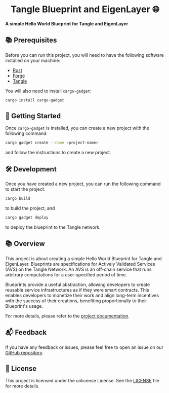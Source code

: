 # <h1 align="center"> Tangle Blueprint and EigenLayer 🌐 </h1>

**A simple Hello World Blueprint for Tangle and EigenLayer**

## 📚 Prerequisites

Before you can run this project, you will need to have the following software installed on your machine:

- [Rust](https://www.rust-lang.org/tools/install)
- [Forge](https://getfoundry.sh)
- [Tangle](https://github.com/webb-tools/tangle?tab=readme-ov-file#-getting-started-)

You will also need to install `cargo-gadget`:

```sh
cargo install cargo-gadget
```

## 🚀 Getting Started

Once `cargo-gadget` is installed, you can create a new project with the following command:

```sh
cargo gadget create --name <project-name>
```

and follow the instructions to create a new project.

## 🛠️ Development

Once you have created a new project, you can run the following command to start the project:

```sh
cargo build
```
to build the project, and

```sh
cargo gadget deploy
```
to deploy the blueprint to the Tangle network.

## 📚 Overview

This project is about creating a simple Hello World Blueprint for Tangle and EigenLayer. Blueprints are specifications for Actively Validated Services (AVS) on the Tangle Network. An AVS is an off-chain service that runs arbitrary computations for a user-specified period of time.

Blueprints provide a useful abstraction, allowing developers to create reusable service infrastructures as if they were smart contracts. This enables developers to monetize their work and align long-term incentives with the success of their creations, benefiting proportionally to their Blueprint's usage.

For more details, please refer to the [project documentation](https://docs.tangle.tools/developers/blueprints).

## 📬 Feedback

If you have any feedback or issues, please feel free to open an issue on our [GitHub repository](https://github.com/webb-tools/blueprint-template/issues).

## 📜 License

This project is licensed under the unlicense License. See the [LICENSE](./LICENSE) file for more details.
